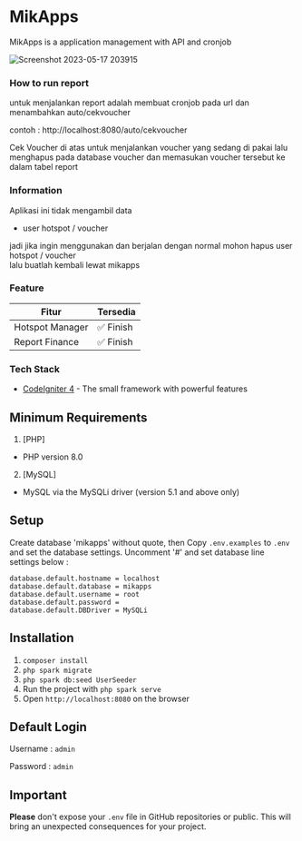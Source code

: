# MikApps

MikApps is a application management with API and cronjob

![Screenshot 2023-05-17 203915](https://github.com/addrmwn/MikApps/assets/50067501/6fb234d0-50b1-495a-b8cf-d2cdcd2bc06c)

### How to run report

untuk menjalankan report adalah membuat cronjob pada url dan menambahkan auto/cekvoucher

contoh :
http://localhost:8080/auto/cekvoucher

Cek Voucher di atas untuk menjalankan voucher yang sedang di pakai lalu menghapus pada database voucher dan memasukan voucher tersebut ke dalam tabel report

### Information

Aplikasi ini tidak mengambil data

- user hotspot / voucher

jadi jika ingin menggunakan dan berjalan dengan normal mohon hapus user hotspot / voucher <br>
lalu buatlah kembali lewat mikapps

### Feature

| Fitur           | Tersedia                  |
| --------------- | ------------------------- |
| Hotspot Manager | :white_check_mark: Finish |
| Report Finance  | :white_check_mark: Finish |

### Tech Stack

- [CodeIgniter 4](https://www.codeigniter.com/) - The small framework with powerful features

## Minimum Requirements

1. [PHP]

- PHP version 8.0

2. [MySQL]

- MySQL via the MySQLi driver (version 5.1 and above only)

## Setup

Create database 'mikapps' without quote, then
Copy `.env.examples` to `.env` and set the database settings.
Uncomment '#' and set database line settings below :

```env
database.default.hostname = localhost
database.default.database = mikapps
database.default.username = root
database.default.password =
database.default.DBDriver = MySQLi
```

## Installation

1. `composer install`
2. `php spark migrate`
3. `php spark db:seed UserSeeder`
4. Run the project with `php spark serve`
5. Open `http://localhost:8080` on the browser

## Default Login

Username : `admin`

Password : `admin`

## Important

**Please** don't expose your `.env` file in GitHub repositories or public. This will bring an unexpected consequences for your project.
